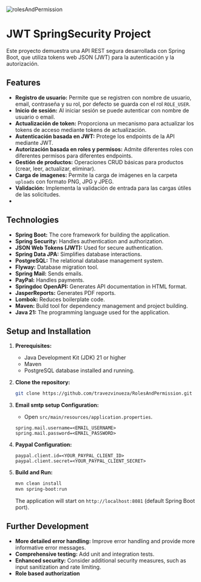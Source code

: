 ![rolesAndPermission](https://github.com/user-attachments/assets/94730766-5688-4819-bd3a-fe732deab0eb)
# JWT SpringSecurity Project

Este proyecto demuestra una API REST segura desarrollada con Spring Boot, que utiliza tokens web JSON (JWT) para la autenticación y la autorización.

## Features

* **Registro de usuario:** Permite que se registren con nombre de usuario, email, contraseña y su rol, por defecto se guarda con el rol `ROLE_USER`.
* **Inicio de sesión:** Al iniciar sesión se puede autenticar con nombre de usuario o email.
* **Actualización de token:** Proporciona un mecanismo para actualizar los tokens de acceso mediante tokens de actualización.
* **Autenticación basada en JWT:** Protege los endpoints de la API mediante JWT.
* **Autorización basada en roles y permisos:** Admite diferentes roles con diferentes permisos para diferentes endpoints.
* **Gestión de productos:** Operaciones CRUD básicas para productos (crear, leer, actualizar, eliminar).
* **Carga de imagenes:** Permite la carga de imágenes en la carpeta `uploads` con formato PNG, JPG y JPEG.
* **Validación:** Implementa la validación de entrada para las cargas útiles de las solicitudes.
* 
## Technologies

*   **Spring Boot:** The core framework for building the application.
*   **Spring Security:** Handles authentication and authorization.
*   **JSON Web Tokens (JWT):** Used for secure authentication.
*   **Spring Data JPA:** Simplifies database interactions.
*   **PostgreSQL:** The relational database management system.
*   **Flyway:** Database migration tool.
*   **Spring Mail:** Sends emails.
*   **PayPal:** Handles payments.
*   **Springdoc OpenAPI:** Generates API documentation in HTML format.
*   **JasperReports:** Generates PDF reports. 
*   **Lombok:** Reduces boilerplate code.
*   **Maven:** Build tool for dependency management and project building.
*   **Java 21:** The programming language used for the application.

## Setup and Installation

1.  **Prerequisites:**
    *   Java Development Kit (JDK) 21 or higher
    *   Maven
    *   PostgreSQL database installed and running.

2.  **Clone the repository:**
    ```bash
    git clone https://github.com/travezvinueza/RolesAndPermission.git
    ```

3.  **Email smtp setup Configuration:**
    *   Open `src/main/resources/application.properties`.
    ```properties
    spring.mail.username=<EMAIL_USERNAME>
    spring.mail.password=<EMAIL_PASSWORD>
    ```

4.  **Paypal Configuration:**
     ```properties
     paypal.client.id=<YOUR_PAYPAL_CLIENT_ID>
     paypal.client.secret=<YOUR_PAYPAL_CLIENT_SECRET>
     ```

5. **Build and Run:**
    ```bash
    mvn clean install
    mvn spring-boot:run
    ```

   The application will start on `http://localhost:8081` (default Spring Boot port).

## Further Development

*   **More detailed error handling:** Improve error handling and provide more informative error messages.
*   **Comprehensive testing:** Add unit and integration tests.
*   **Enhanced security:** Consider additional security measures, such as input sanitization and rate limiting.
*   **Role based authorization**


